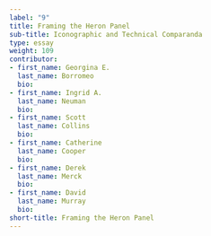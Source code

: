 ```yaml
---
label: "9"
title: Framing the Heron Panel
sub-title: Iconographic and Technical Comparanda
type: essay
weight: 109
contributor:
- first_name: Georgina E.
  last_name: Borromeo
  bio:
- first_name: Ingrid A.
  last_name: Neuman
  bio:
- first_name: Scott
  last_name: Collins
  bio:
- first_name: Catherine
  last_name: Cooper
  bio:
- first_name: Derek
  last_name: Merck
  bio:
- first_name: David
  last_name: Murray
  bio:
short-title: Framing the Heron Panel
---
```

